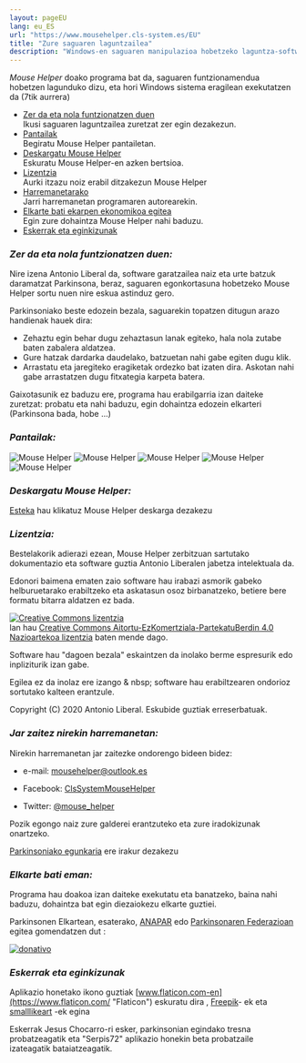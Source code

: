 ```yaml
---
layout: pageEU
lang: eu_ES
url: "https://www.mousehelper.cls-system.es/EU"
title: "Zure saguaren laguntzailea"   
description: "Windows-en saguaren manipulazioa hobetzeko laguntza-softwarea, esate baterako, Parkinsona bezalako gaixotasun motorrak dituzten pertsonentzat"
---
```

 *Mouse Helper* doako programa bat da, saguaren funtzionamendua hobetzen lagunduko dizu, eta hori Windows sistema eragilean exekutatzen da (7tik aurrera)

* <span >[Zer da eta nola funtzionatzen duen](#features)</span>  
        Ikusi saguaren laguntzailea zuretzat zer egin dezakezun.
* <span >[Pantailak](#screenshot)</span>  
         Begiratu Mouse Helper pantailetan.
* <span >[Deskargatu Mouse Helper](download.html)</span>  
        Eskuratu Mouse Helper-en azken bertsioa.
* <span >[Lizentzia](#licencia)</span>  
        Aurki itzazu noiz erabil ditzakezun Mouse Helper
* <span >[Harremanetarako](#contacta)</span>  
        Jarri harremanetan programaren autorearekin.
* <span >[Elkarte bati ekarpen ekonomikoa egitea](#dona)</span>  
        Egin zure dohaintza Mouse Helper nahi baduzu.
* <span >[Eskerrak eta eginkizunak](#agradecimientos)</span>

### <a name="features"></a><b><i>Zer da eta nola funtzionatzen duen:</i></b>

Nire izena Antonio Liberal da, software garatzailea naiz eta urte batzuk daramatzat Parkinsona, beraz, saguaren egonkortasuna hobetzeko Mouse Helper sortu nuen nire eskua astinduz gero.

Parkinsoniako beste edozein bezala, saguarekin topatzen ditugun arazo handienak hauek dira:

* Zehaztu egin behar dugu zehaztasun lanak egiteko, hala nola zutabe baten zabalera aldatzea.
* Gure hatzak dardarka daudelako, batzuetan nahi gabe egiten dugu klik.
* Arrastatu eta jaregiteko eragiketak ordezko bat izaten dira. Askotan nahi gabe arrastatzen dugu fitxategia karpeta batera.

Gaixotasunik ez baduzu ere, programa hau erabilgarria izan daiteke zuretzat: probatu eta nahi baduzu, egin dohaintza edozein elkarteri (Parkinsona bada, hobe ...)

### <a name="screenshot"></a><b><i>Pantailak:</i></b>


<img class="img-fluid" alt="Mouse Helper" src="https://www.mousehelper.cls-system.es/assets/images/EU/pantalla0.png">

<img class="img-fluid" alt="Mouse Helper" src="https://www.mousehelper.cls-system.es/assets/images/EU/pantalla1.png">

<img class="img-fluid" alt="Mouse Helper" src="https://www.mousehelper.cls-system.es/assets/images/EU/pantalla2.png">

<img class="img-fluid" alt="Mouse Helper" src="https://www.mousehelper.cls-system.es/assets/images/EU/pantalla3.png">

<img class="img-fluid" alt="Mouse Helper" src="https://www.mousehelper.cls-system.es/assets/images/EU/pantalla4.png">



### <a name="descarga"></a><b><i>Deskargatu Mouse Helper:</i></b>

[Esteka](download.html) hau klikatuz Mouse Helper deskarga dezakezu

### <a name="licencia"></a><b><i>Lizentzia:</i></b>

Bestelakorik adierazi ezean, Mouse Helper zerbitzuan sartutako dokumentazio eta software guztia Antonio Liberalen jabetza intelektuala da.

Edonori baimena ematen zaio software hau irabazi asmorik gabeko helburuetarako erabiltzeko eta askatasun osoz birbanatzeko, betiere bere formatu bitarra aldatzen ez bada.

<a rel="license" href="http://creativecommons.org/licenses/by-nc-sa/4.0/deed.eu_ES"><img alt="Creative Commons lizentzia" style="border-width:0" src="https://i.creativecommons.org/l/by-nc-sa/4.0/88x31.png" /></a><br />lan hau <a rel="license" href="http://creativecommons.org/licenses/by-nc-sa/4.0/deed.eu_ES">Creative Commons Aitortu-EzKomertziala-PartekatuBerdin 4.0 Nazioartekoa lizentzia</a> baten mende dago.

Software hau "dagoen bezala" eskaintzen da inolako berme espresurik edo inpliziturik izan gabe.

Egilea ez da inolaz ere izango & nbsp; software hau erabiltzearen ondorioz sortutako kalteen erantzule.

Copyright (C) 2020 Antonio Liberal. Eskubide guztiak erreserbatuak.

### <a name="contacta"></a><b><i>Jar zaitez nirekin harremanetan:</i></b>

Nirekin harremanetan jar zaitezke ondorengo bideen bidez:

* e-mail: [mousehelper@outlook.es](mailto:mousehelper@outlook.es)
  
* Facebook: [ClsSystemMouseHelper](https://www.facebook.com/ClsSystemMouseHelper/)

* Twitter: [@mouse_helper](https://twitter.com/mouse_helper)

Pozik egongo naiz zure galderei erantzuteko eta zure iradokizunak onartzeko.

[Parkinsoniako egunkaria](https://diariodeunparkinsoniano.cls-system.es/) ere irakur dezakezu

### <a name="dona"></a><b><i>Elkarte bati eman:</i></b>

Programa hau doakoa izan daiteke exekutatu eta banatzeko, baina nahi baduzu, dohaintza bat egin diezaiokezu elkarte guztiei.

Parkinsonen Elkartean, esaterako, [ANAPAR](http://www.anapar.org/) edo [Parkinsonaren Federazioan](https://www.esparkinson.es/) egitea gomendatzen dut :

<a href="https://www.anapar.org/socio/haz-un-donativo/"><img alt="donativo" style="horizontal-align:middle" src="https://www.mousehelper.cls-system.es/assets/images/donativo.png"></a>      

### <a name="agradecimientos"></a><b><i>Eskerrak eta eginkizunak</i></b>

Aplikazio honetako ikono guztiak [www.flaticon.com-en](https://www.flaticon.com/ "Flaticon") eskuratu dira , [Freepik](https://www.flaticon.com/authors/freepik "Freepik")- ek eta [smalllikeart](https://www.flaticon.es/autores/smalllikeart "smalllikeart") -ek egina

Eskerrak Jesus Chocarro-ri esker, parkinsonian egindako tresna probatzeagatik eta "Serpis72" aplikazio honekin beta probatzaile izateagatik bataiatzeagatik.

